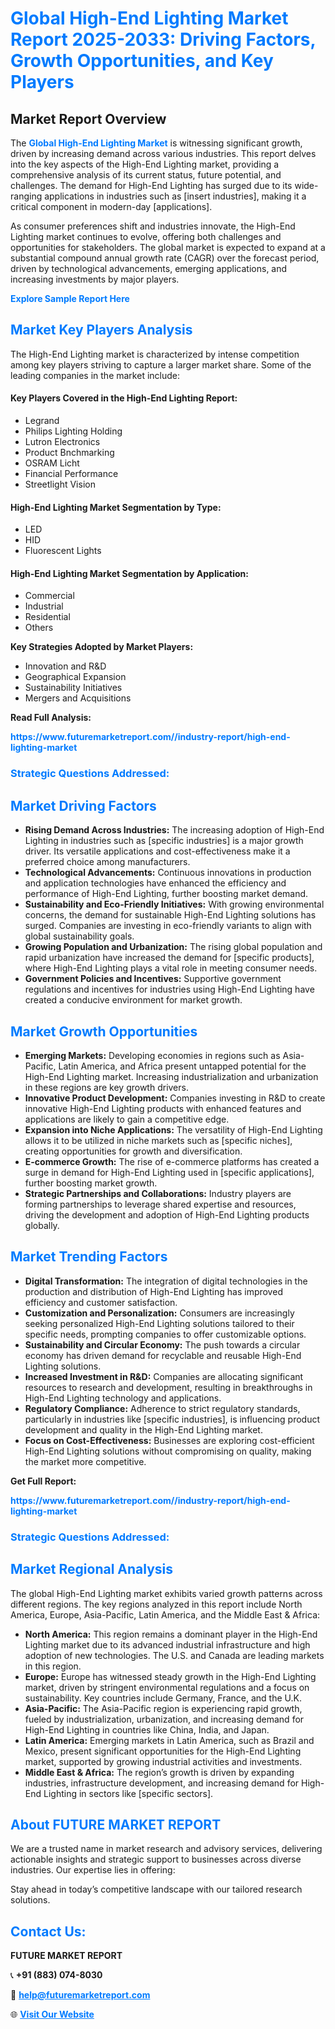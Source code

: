 <h1 style="color: #007BFF;">Global High-End Lighting Market Report 2025-2033: Driving Factors, Growth Opportunities, and Key Players</h1>

<section id="overview">
<h2>Market Report Overview</h2>
<p>The <a href="https://www.futuremarketreport.com//industry-report/high-end-lighting-market" style="color: #007BFF; text-decoration: none;"><strong>Global High-End Lighting Market</strong></a> is witnessing significant growth, driven by increasing demand across various industries. This report delves into the key aspects of the High-End Lighting market, providing a comprehensive analysis of its current status, future potential, and challenges. The demand for High-End Lighting has surged due to its wide-ranging applications in industries such as [insert industries], making it a critical component in modern-day [applications].</p>
<p>As consumer preferences shift and industries innovate, the High-End Lighting market continues to evolve, offering both challenges and opportunities for stakeholders. The global market is expected to expand at a substantial compound annual growth rate (CAGR) over the forecast period, driven by technological advancements, emerging applications, and increasing investments by major players.</p>
</section>

<section id="overview">
<p><a href="https://www.futuremarketreport.com//request-sample/reportId=75540" style="color: #007BFF; text-decoration: none;"><strong>Explore Sample Report Here</strong></a></p>
</section>

<section id="key-players">
<h2 style="color: #007BFF;">Market Key Players Analysis</h2>
<p>The High-End Lighting market is characterized by intense competition among key players striving to capture a larger market share. Some of the leading companies in the market include:</p>
<h4>Key Players Covered in the High-End Lighting Report:</h4>
<ul><li>Legrand</li><li>Philips Lighting Holding</li><li>Lutron Electronics</li><li>Product Bnchmarking</li><li>OSRAM Licht</li><li>Financial Performance</li><li>Streetlight Vision</li></ul>
<h4>High-End Lighting Market Segmentation by Type:</h4>
<ul><li>LED</li><li>HID</li><li>Fluorescent Lights</li></ul>

<h4>High-End Lighting Market Segmentation by Application:</h4>
<ul><li>Commercial</li><li>Industrial</li><li>Residential</li><li>Others</li></ul>
<p><strong>Key Strategies Adopted by Market Players:</strong></p>
<ul>
<li>Innovation and R&D</li>
<li>Geographical Expansion</li>
<li>Sustainability Initiatives</li>
<li>Mergers and Acquisitions</li>
</ul>
</section>

<section>
<p><strong>Read Full Analysis: </strong></p><a href="https://www.futuremarketreport.com//industry-report/high-end-lighting-market" style="color: #007BFF; text-decoration: none;"><strong>https://www.futuremarketreport.com//industry-report/high-end-lighting-market</strong></a>
<h3 style="color: #007BFF;">Strategic Questions Addressed:</h3>
</section>

<section id="driving-factors">
<h2 style="color: #007BFF;">Market Driving Factors</h2>
<ul>
<li><strong>Rising Demand Across Industries:</strong> The increasing adoption of High-End Lighting in industries such as [specific industries] is a major growth driver. Its versatile applications and cost-effectiveness make it a preferred choice among manufacturers.</li>
<li><strong>Technological Advancements:</strong> Continuous innovations in production and application technologies have enhanced the efficiency and performance of High-End Lighting, further boosting market demand.</li>
<li><strong>Sustainability and Eco-Friendly Initiatives:</strong> With growing environmental concerns, the demand for sustainable High-End Lighting solutions has surged. Companies are investing in eco-friendly variants to align with global sustainability goals.</li>
<li><strong>Growing Population and Urbanization:</strong> The rising global population and rapid urbanization have increased the demand for [specific products], where High-End Lighting plays a vital role in meeting consumer needs.</li>
<li><strong>Government Policies and Incentives:</strong> Supportive government regulations and incentives for industries using High-End Lighting have created a conducive environment for market growth.</li>
</ul>
</section>

<section id="growth-opportunities">
<h2 style="color: #007BFF;">Market Growth Opportunities</h2>
<ul>
<li><strong>Emerging Markets:</strong> Developing economies in regions such as Asia-Pacific, Latin America, and Africa present untapped potential for the High-End Lighting market. Increasing industrialization and urbanization in these regions are key growth drivers.</li>
<li><strong>Innovative Product Development:</strong> Companies investing in R&D to create innovative High-End Lighting products with enhanced features and applications are likely to gain a competitive edge.</li>
<li><strong>Expansion into Niche Applications:</strong> The versatility of High-End Lighting allows it to be utilized in niche markets such as [specific niches], creating opportunities for growth and diversification.</li>
<li><strong>E-commerce Growth:</strong> The rise of e-commerce platforms has created a surge in demand for High-End Lighting used in [specific applications], further boosting market growth.</li>
<li><strong>Strategic Partnerships and Collaborations:</strong> Industry players are forming partnerships to leverage shared expertise and resources, driving the development and adoption of High-End Lighting products globally.</li>
</ul>
</section>

<section id="trending-factors">
<h2 style="color: #007BFF;">Market Trending Factors</h2>
<ul>
<li><strong>Digital Transformation:</strong> The integration of digital technologies in the production and distribution of High-End Lighting has improved efficiency and customer satisfaction.</li>
<li><strong>Customization and Personalization:</strong> Consumers are increasingly seeking personalized High-End Lighting solutions tailored to their specific needs, prompting companies to offer customizable options.</li>
<li><strong>Sustainability and Circular Economy:</strong> The push towards a circular economy has driven demand for recyclable and reusable High-End Lighting solutions.</li>
<li><strong>Increased Investment in R&D:</strong> Companies are allocating significant resources to research and development, resulting in breakthroughs in High-End Lighting technology and applications.</li>
<li><strong>Regulatory Compliance:</strong> Adherence to strict regulatory standards, particularly in industries like [specific industries], is influencing product development and quality in the High-End Lighting market.</li>
<li><strong>Focus on Cost-Effectiveness:</strong> Businesses are exploring cost-efficient High-End Lighting solutions without compromising on quality, making the market more competitive.</li>
</ul>
</section>

<section>
<p><strong>Get Full Report: </strong></p><a href="https://www.futuremarketreport.com//industry-report/high-end-lighting-market" style="color: #007BFF; text-decoration: none;"><strong>https://www.futuremarketreport.com//industry-report/high-end-lighting-market</strong></a>
<h3 style="color: #007BFF;">Strategic Questions Addressed:</h3>
</section>


<section id="regional-analysis">
<h2 style="color: #007BFF;">Market Regional Analysis</h2>
<p>The global High-End Lighting market exhibits varied growth patterns across different regions. The key regions analyzed in this report include North America, Europe, Asia-Pacific, Latin America, and the Middle East & Africa:</p>
<ul>
<li><strong>North America:</strong> This region remains a dominant player in the High-End Lighting market due to its advanced industrial infrastructure and high adoption of new technologies. The U.S. and Canada are leading markets in this region.</li>
<li><strong>Europe:</strong> Europe has witnessed steady growth in the High-End Lighting market, driven by stringent environmental regulations and a focus on sustainability. Key countries include Germany, France, and the U.K.</li>
<li><strong>Asia-Pacific:</strong> The Asia-Pacific region is experiencing rapid growth, fueled by industrialization, urbanization, and increasing demand for High-End Lighting in countries like China, India, and Japan.</li>
<li><strong>Latin America:</strong> Emerging markets in Latin America, such as Brazil and Mexico, present significant opportunities for the High-End Lighting market, supported by growing industrial activities and investments.</li>
<li><strong>Middle East & Africa:</strong> The region’s growth is driven by expanding industries, infrastructure development, and increasing demand for High-End Lighting in sectors like [specific sectors].</li>
</ul>
</section>

<footer>
<h2 style="color: #007BFF;">About FUTURE MARKET REPORT</h2>
<p>We are a trusted name in market research and advisory services, delivering actionable insights and strategic support to businesses across diverse industries. Our expertise lies in offering:</p>

<p>Stay ahead in today’s competitive landscape with our tailored research solutions.</p>

<h2 style="color: #007BFF;">Contact Us:</h2>
<p><strong>FUTURE MARKET REPORT</strong></p>
<p>📞 <strong>+91 (883) 074-8030</strong></p>
<p>📧 <strong><a href="mailto:help@futuremarketreport.com" style="color: #007BFF;">help@futuremarketreport.com</a></strong></p>
<p>🌐 <strong><a href="https://www.futuremarketreport.com/" style="color: #007BFF;">Visit Our Website</a></strong></p>
</footer>